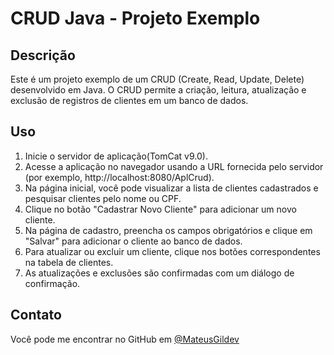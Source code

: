 # CRUD Java - Projeto Exemplo

## Descrição

Este é um projeto exemplo de um CRUD (Create, Read, Update, Delete) desenvolvido em Java. O CRUD permite a criação, leitura, atualização e exclusão de registros de clientes em um banco de dados.

## Uso

1. Inicie o servidor de aplicação(TomCat v9.0).
2. Acesse a aplicação no navegador usando a URL fornecida pelo servidor (por exemplo, http://localhost:8080/AplCrud).
3. Na página inicial, você pode visualizar a lista de clientes cadastrados e pesquisar clientes pelo nome ou CPF.
4. Clique no botão "Cadastrar Novo Cliente" para adicionar um novo cliente.
5. Na página de cadastro, preencha os campos obrigatórios e clique em "Salvar" para adicionar o cliente ao banco de dados.
6. Para atualizar ou excluir um cliente, clique nos botões correspondentes na tabela de clientes.
7. As atualizações e exclusões são confirmadas com um diálogo de confirmação.




## Contato

Você pode me encontrar no GitHub em [@MateusGildev](https://github.com/MateusGildev) 


